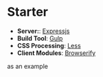 # Starter

+ **Server:**: [Expressjs](http://expressjs.com/)
+ **Build Tool**: [Gulp](http://gulpjs.com/)
+ **CSS Processing**: [Less](http://lesscss.org/)
+ **Client Modules**: [Browserify](http://browserify.org/)

as an example